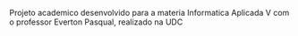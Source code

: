 Projeto academico desenvolvido para a materia Informatica Aplicada V com o professor Everton Pasqual, realizado na UDC